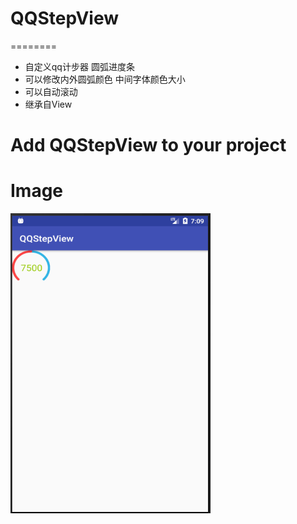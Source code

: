 # QQStepView
========
- 自定义qq计步器 圆弧进度条
- 可以修改内外圆弧颜色 中间字体颜色大小
- 可以自动滚动
- 继承自View

Add QQStepView to your project
========

Image
========
<img src="https://github.com/xiansenxuan/QQStepView/blob/master/images/2018-05-24_150906.png" width = "320" height = "480" alt="sample"/>
